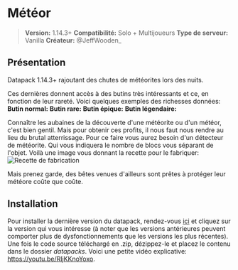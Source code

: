 # Météor
>**Version:** 1.14.3+
**Compatibilité:** Solo + Multijoueurs
**Type de serveur:** Vanilla
**Créateur:** @JeffWooden_

## Présentation

Datapack 1.14.3+ rajoutant des chutes de météorites lors des nuits.

Ces dernières donnent accès à des butins très intéressants et ce, en fonction de leur rareté. Voici quelques exemples des richesses données:
**Butin normal:**
**Butin rare:**
**Butin épique:**
**Butin légendaire:**

Connaître les aubaines de la découverte d'une météorite ou d'un météor, c'est bien gentil. Mais pour obtenir ces profits, il nous faut nous rendre au lieu du brutal atterrissage. Pour ce faire vous aurez besoin d'un détecteur de météorite. Qui vous indiquera le nombre de blocs vous séparant de l'objet. Voilà une image vous donnant la recette pour le fabriquer: ![Recette de fabrication](https://image.noelshack.com/fichiers/2019/29/5/1563547137-detecteur-de-meteore.png)

Mais prenez garde, des bêtes venues d'ailleurs sont prêtes à protéger leur météore coûte que coûte.

## Installation
Pour installer la dernière version du datapack, rendez-vous [ici](https://github.com/JeffWooden/meteor/releases) et cliquez sur la version qui vous intéresse (à noter que les versions antérieures peuvent comporter plus de dysfonctionnements que les versions les plus récentes).
Une fois le code source téléchargé en .zip, dézippez-le et placez le contenu dans le dossier *datapacks*.
Voici une petite vidéo explicative: https://youtu.be/RIjKKnoYoxo.
